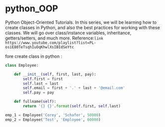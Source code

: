 # python_OOP
Python Object-Oriented Tutorials. In this series, we will be learning how to create classes in Python, and also the best practices for working with these classes. We will go over class/instance variables, inheritance, getters/setters, and much more.
Reference:```link https://www.youtube.com/playlist?list=PL-osiE80TeTsqhIuOqKhwlXsIBIdSeYtc```

fore create class in python :
```python
class Employee:

    def __init__(self, first, last, pay):
        self.first = first
        self.last = last
        self.email = first + '.' + last + '@email.com'
        self.pay = pay

    def fullname(self):
        return '{} {}'.format(self.first, self.last)

emp_1 = Employee('Corey', 'Schafer', 50000)
emp_2 = Employee('Test', 'Employee', 60000)

```
